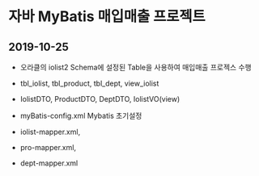 # 자바 MyBatis 매입매출 프로젝트

## 2019-10-25

* 오라클의 iolist2 Schema에 설정된 Table을 사용하여
	매입매출 프로젝스 수행
	
* tbl_iolist, tbl_product, tbl_dept, view_iolist
* IolistDTO, ProductDTO, DeptDTO, IolistVO(view)
* myBatis-config.xml Mybatis 초기설정 

* iolist-mapper.xml, 
* pro-mapper.xml, 
* dept-mapper.xml

